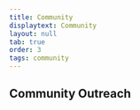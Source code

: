 ```yaml
---
title: Community
displaytext: Community
layout: null
tab: true
order: 3
tags: community
---
```


## Community Outreach
